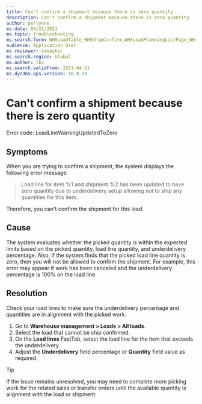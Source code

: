 ```yaml
---
title: Can't confirm a shipment because there is zero quantity
description: Can't confirm a shipment because there is zero quantity
author: perlynne
ms.date: 04/21/2021
ms.topic: troubleshooting
ms.search.form: WHSLoadTable_WHSShipConfirm,WHSLoadPlanningListPage_WHSShipConfirm,WHSLoadPlanningWorkbench_WHSShipConfirm,WHSTransportLoad_WHSShipConfirm,WHSShipPlanningListPage_WHSShipConfirm,WHSShipmentDetails_WHSShipConfirm,WHSWorkTable_WHSShipConfirm,WHSWorkTableListPage_WHSShipConfirm,Dialog_WHSOutboundShipConfirmController_WHSOutboundShipConfirm
audience: Application User
ms.reviewer: kamaybac
ms.search.region: Global
ms.author: lbc
ms.search.validFrom: 2021-04-21
ms.dyn365.ops.version: 10.0.18
---
```


# Can't confirm a shipment because there is zero quantity

Error code: LoadLineWarningUpdatedToZero

## Symptoms

When you are trying to confirm a shipment, the system displays the following error message:

> Load line for item %1 and shipment %2 has been updated to have zero quantity due to underdelivery setup allowing not to ship any quantities for this item.

Therefore, you can't confirm the shipment for this load.

## Cause

The system evaluates whether the picked quantity is within the expected limits based on the picked quantity, load line quantity, and underdelivery percentage. Also, if the system finds that the picked load line quantity is zero, then you will not be allowed to confirm the shipment. For example, this error may appear if work has been canceled and the underdelivery percentage is 100% on the load line.

## Resolution

Check your load lines to make sure the underdelivery percentage and quantities are in alignment with the picked work.

1. Go to **Warehouse management \> Loads \> All loads**.
1. Select the load that cannot be ship confirmed.
1. On the **Load lines** FastTab, select the load line for the item that exceeds the underdelivery.
1. Adjust the **Underdelivery** field percentage or **Quantity** field value as required.

> [!TIP]
> If the issue remains unresolved, you may need to complete more picking work for the related sales or transfer orders until the available quantity is alignment with the load or shipment.
